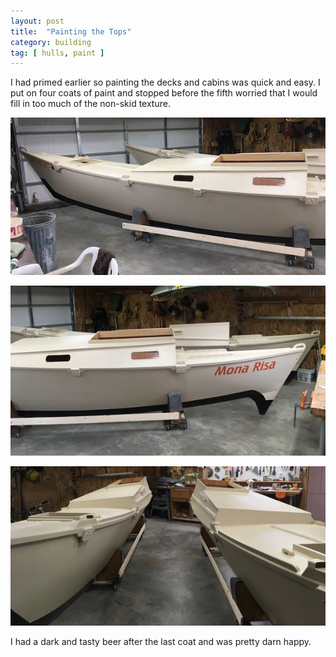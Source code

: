 ```yaml
---
layout: post
title:  "Painting the Tops"
category: building
tag: [ hulls, paint ]
---
```


I had primed earlier so painting the decks and cabins was quick and easy. I put on four coats of paint and stopped before the fifth worried that I would fill in too much of the non-skid texture.

![Painting Done](/assets/images/paint-top-1.jpg)

![Painting Done](/assets/images/paint-top-2.jpg)

![Painting Done](/assets/images/paint-top-3.jpg)

I had a dark and tasty beer after the last coat and was pretty darn happy.
